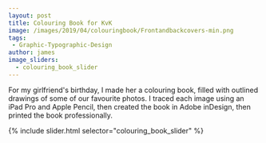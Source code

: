 ```yaml
---
layout: post
title: Colouring Book for KvK
image: /images/2019/04/colouringbook/Frontandbackcovers-min.png
tags:
 - Graphic-Typographic-Design
author: james
image_sliders:
  - colouring_book_slider
---
```


For my girlfriend's birthday, I made her a colouring book, filled with outlined drawings of some of our favourite photos. I traced each image using an iPad Pro and Apple Pencil, then created the book in Adobe inDesign, then printed the book professionally.

{% include slider.html selector="colouring_book_slider" %}
